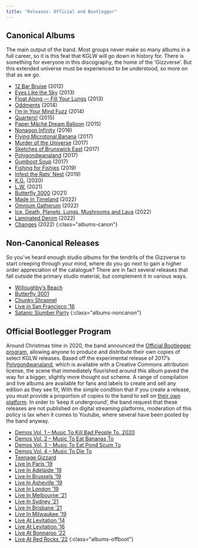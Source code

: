 ```yaml
---
title: "Releases: Official and Bootlegger"
---
```


## Canonical Albums

The main output of the band. Most groups never make so many albums in a full career, so it is this feat that KGLW will go down in history for. There is something for everyone in this discography, the home of the ‘Gizzverse’. But this extended universe must be experienced to be understood, so more on that as we go.

*   [12 Bar Bruise](../releases/12-bar-bruise) (2012)
*   [Eyes Like the Sky](../releases/eyes-like-the-sky) (2013)
*   [Float Along — Fill Your Lungs](../releases/float-along-fill-your-lungs) (2013)
*   [Oddments](../releases/oddments) (2014)
*   [I’m in Your Mind Fuzz](../releases/im-in-your-mind-fuzz) (2014)
*   [Quarters!](../releases/quarters) (2015)
*   [Paper Mâché Dream Balloon](../releases/paper-mache-dream-balloon) (2015)
*   [Nonagon Infinity](../releases/nonagon-infinity) (2016)
*   [Flying Microtonal Banana](../releases/flying-microtonal-banana) (2017)
*   [Murder of the Universe](../releases/murder-of-the-universe) (2017)
*   [Sketches of Brunswick East](../releases/sketches-of-brunswick-east) (2017)
*   [Polygondwanaland](../releases/polygondwanaland) (2017)
*   [Gumboot Soup](../releases/gumboot-soup) (2017)
*   [Fishing for Fishies](../releases/fishing-for-fishies) (2019)
*   [Infest the Rats’ Nest](../releases/infest-the-rats-nest) (2019)
*   [K.G.](../releases/kg) (2020)
*   [L.W.](../releases/lw) (2021)
*   [Butterfly 3000](../releases/butterfly-3000) (2021)
*   [Made In Timeland](../releases/made-in-timeland) (2022)
*   [Omnium Gatherum](../releases/omnium-gatherum) (2022)
*   [Ice, Death, Planets, Lungs, Mushrooms and Lava](../releases/ice-death-planets-lungs-mushrooms-and-lava) (2022)
*   [Laminated Denim](../releases/laminated-denim) (2022)
*   [Changes](../releases/changes) (2022)
{:class="albums-canon"}

## Non-Canonical Releases

So you’ve heard enough studio albums for the tendrils of the Gizzverse to start creeping through your mind, where do you go next to gain a higher order appreciation of the catalogue? There are in fact several releases that fall outside the primary studio material, but complement it in various ways.

*   [Willoughby’s Beach](../releases/willoughbys-beach)
*   [Butterfly 3001](../releases/butterfly-3001)
*   [Chunky Shrapnel](../releases/chunky-shrapnel)
*   [Live in San Francisco ’16](../releases/live-in-san-francisco-2016)
*   [Satanic Slumber Party](../releases/satanic-slumber-party)
{:class="albums-noncanon"}

## Official Bootlegger Program

Around Christmas time in 2020, the band announced the [Official Bootlegger program](https://kinggizzardandthelizardwizard.com/bootlegger), allowing anyone to produce and distribute their own copies of select KGLW releases. Based off the experimental release of 2017’s [Polygondwanaland](../releases/polygondwanaland), which is available with a Creative Commons attribution license, the scene that immediately flourished around this album paved the way for a bigger, slightly more thought out scheme.
A range of compilation and live albums are available for fans and labels to create and sell any edition as they see fit, With the simple condition that if you create a release, you must provide a proportion of copies to the band to sell on [their own platform](https://gizzverse.com/). In order to ‘keep it underground’, the band request that these releases are not published on digital streaming platforms, moderation of this policy is lax when it comes to Youtube, where several have been posted by the band anyway.

*   [Demos Vol. 1 – Music To Kill Bad People To, 2020](../releases/demos-vol-1-music-to-kill-bad-people-to)
*   [Demos Vol. 2 – Music To Eat Bananas To](../releases/demos-vol-2-music-to-eat-bananas-to)
*   [Demos Vol. 3 – Music To Eat Pond Scum To](../releases/demos-vol-3-music-to-eat-pond-scum-to)
*   [Demos Vol. 4 – Music To Die To](../releases/demos-vol-4-music-to-die-to)
*   [Teenage Gizzard](../releases/teenage-gizzard)
*   [Live In Paris ’19](../releases/live-in-paris-2019)
*   [Live In Adelaide ’19](../releases/live-in-adelaide-2019)
*   [Live In Brussels ’19](../releases/live-in-brussels-2019)
*   [Live In Asheville ’19](../releases/live-in-asheville-2019)
*   [Live In London ’19](../releases/live-in-london-2019)
*   [Live In Melbourne ’21](../releases/live-in-melbourne-2021)
*   [Live In Sydney ’21](../releases/live-in-sydney-2021)
*   [Live In Brisbane ’21](../releases/live-in-brisbane-2021)
*   [Live In Milwaukee ’19](../releases/live-in-milwaukee-2019)
*   [Live At Levitation ’14](../releases/live-at-levitation-2014)
*   [Live At Levitation ’16](../releases/live-at-levitation-2016)
*   [Live At Bonnaroo ’22](../releases/live-at-bonnaroo-2022)
*   [Live At Red Rocks ’22](../releases/live-at-red-rocks-22)
{:class="albums-offboot"}
